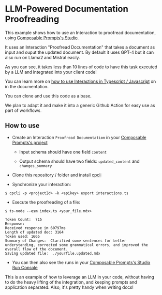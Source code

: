 # LLM-Powered Documentation Proofreading

This example shows how to use an Interaction to proofread documentation,
using [Composable Prompts's Studio](https://composableprompts.com/features).

It uses an Interaction "Proofread Documentation" that takes a document as input and ouput
the updated document. By default it uses GPT-4 but it can also run on Llama2 and Mistral easily.

As you can see, it takes less than 10 lines of code to have this task executed by a LLM and integrated into your client code!

You can learn more on [how to use Interactions in Typescript / Javascript](https://docs.composableprompts.com/execute) on in the documentation.

You can clone and use this code as a base.

We plan to adapt it and make it into a generic Github Action for easy use as part of workflows.

## How to use

-   Create an Interaction `Proofread Documentation` in your [Composable Prompts's project](https://docs.composableprompts.com/quickstart)

    -   Input schema should have one field `content`

    -   Output schema should have two fields: `updated_content` and `changes_summary`

-   Clone this repository / folder and install [cpcli](https://docs.composableprompts.com/cpcli)

-   Synchronize your interaction:

```shell
$ cpcli -p <projectId> -k <apikey> export interactions.ts
```

-   Execute the proofreading of a file:

```shell
$ ts-node --esm index.ts <your_file.mdx>

Token Count:  715
Response:
Received response in 60797ms
Length of updated doc: 3164
Token used: 1665
Summary of Changes:  Clarified some sentences for better understanding, corrected some grammatical errors, and improved the overall flow of the document.
Saving updated file:  ./yourfile.updated.mdx
```

-   You can then also see the runs in your [Composable Prompts's Studio Run Console](https://app.composableprompts.com/runs)

This is an example of how to leverage an LLM in your code, without having to do the heavy lifting of the integration, and keeping prompts and application separated. Also, it's pretty handy when writing docs!
